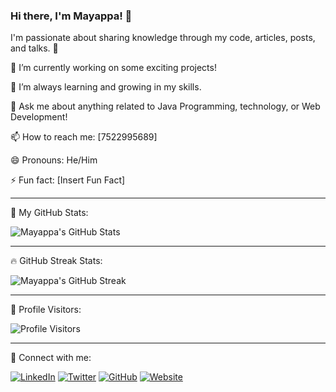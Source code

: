### Hi there, I'm Mayappa! 👋

I'm passionate about sharing knowledge through my code, articles, posts, and talks. 💙️

🔭 I’m currently working on some exciting projects!

🌱 I’m always learning and growing in my skills.

💬 Ask me about anything related to Java Programming, technology, or Web Development!

📫 How to reach me: [7522995689]

😄 Pronouns: He/Him

⚡ Fun fact: [Insert Fun Fact]

---

🚀 My GitHub Stats:

![Mayappa's GitHub Stats](https://github-readme-stats.vercel.app/api?username=Mayappa123&show_icons=true&theme=radical)

---

🔥 GitHub Streak Stats:

![Mayappa's GitHub Streak](https://github-readme-streak-stats.herokuapp.com/?user=Mayappa123&theme=radical)

---

👀 Profile Visitors:

![Profile Visitors](https://visitor-badge.glitch.me/badge?page_id=Mayappa123.Mayappa123)

---

📱 Connect with me:

[![LinkedIn](https://img.shields.io/badge/LinkedIn-Mayappa-blue)](https://www.linkedin.com/in/mayappa/)
[![Twitter](https://img.shields.io/twitter/follow/Mayappa?style=social)](https://twitter.com/Mayappa)
[![GitHub](https://img.shields.io/github/followers/Mayappa123?style=social)](https://github.com/Mayappa123)
[![Website](https://img.shields.io/badge/Website-mayappa.com-green)](https://mayappa.com)



<!--
### Hi, I'm Mayappa 👋
I share knowledge through my code, articles, posts and talks💙️.

**Mayappa123/Mayappa123** is a ✨ _special_ ✨ repository because its `README.md` (this file) appears on your GitHub profile.

Here are some ideas to get you started:

- 🔭 I’m currently working on ...
- 🌱 I’m currently learning ...
- 👯 I’m looking to collaborate on ...
- 🤔 I’m looking for help with ...
- 💬 Ask me about ...
- 📫 How to reach me: ...
- 😄 Pronouns: ...
- ⚡ Fun fact: ...
-->
